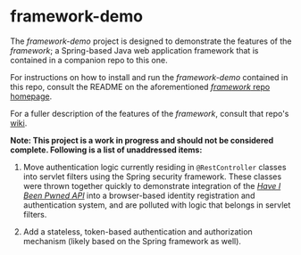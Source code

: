 # framework-demo
The <i>framework-demo</i> project is designed to demonstrate the features of the <i>framework</i>; a Spring-based Java web application framework that is contained in a companion repo to this one.

For instructions on how to install and run the <i>framework-demo</i> contained in this repo, consult the README on the aforementioned <a href=https://github.com/dchampion/framework target="_blank"><i>framework</i> repo homepage</a>.

For a fuller description of the features of the <i>framework</i>, consult that repo's <a href=https://github.com/dchampion/framework/wiki/Web-Application-Framework target="_blank">wiki</a>.

<b>Note: This project is a work in progress and should not be considered complete. Following is a list of unaddressed items:</b>
1. Move authentication logic currently residing in <code>@RestController</code> classes into servlet filters using the Spring security framework. These classes were thrown together quickly to demonstrate integration of the <a href=https://haveibeenpwned.com/API><i>Have I Been Pwned API</i></a> into a browser-based identity registration and authentication system, and are polluted with logic that belongs in servlet filters.

2. Add a stateless, token-based authentication and authorization mechanism (likely based on the Spring framework as well).

